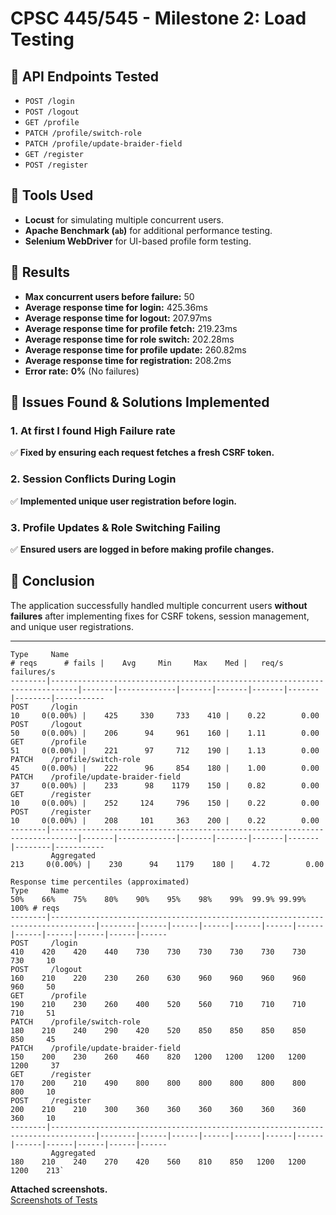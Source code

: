 # CPSC 445/545 - Milestone 2: Load Testing

## 🔹 API Endpoints Tested
- `POST /login`
- `POST /logout`
- `GET /profile`
- `PATCH /profile/switch-role`
- `PATCH /profile/update-braider-field`
- `GET /register`
- `POST /register`

## 🔹 Tools Used
- **Locust** for simulating multiple concurrent users.
- **Apache Benchmark (`ab`)** for additional performance testing.
- **Selenium WebDriver** for UI-based profile form testing.

## 🔹 Results
- **Max concurrent users before failure:** 50
- **Average response time for login:** 425.36ms
- **Average response time for logout:** 207.97ms
- **Average response time for profile fetch:** 219.23ms
- **Average response time for role switch:** 202.28ms
- **Average response time for profile update:** 260.82ms
- **Average response time for registration:** 208.2ms
- **Error rate:** **0%** (No failures)

## 🔹 Issues Found & Solutions Implemented
### **1️. At first I found High Failure rate**
✅ **Fixed by ensuring each request fetches a fresh CSRF token.**  

### **2️. Session Conflicts During Login**
✅ **Implemented unique user registration before login.**  

### **3️. Profile Updates & Role Switching Failing**
✅ **Ensured users are logged in before making profile changes.**  

## 🔹 Conclusion
The application successfully handled multiple concurrent users **without failures** after implementing fixes for CSRF tokens, session management, and unique user registrations.

---
```
Type     Name                                                                          # reqs      # fails |    Avg     Min     Max    Med |   req/s  failures/s
--------|----------------------------------------------------------------------------|-------|-------------|-------|-------|-------|-------|--------|-----------
POST     /login                                                                            10     0(0.00%) |    425     330     733    410 |    0.22        0.00
POST     /logout                                                                           50     0(0.00%) |    206      94     961    160 |    1.11        0.00
GET      /profile                                                                          51     0(0.00%) |    221      97     712    190 |    1.13        0.00
PATCH    /profile/switch-role                                                              45     0(0.00%) |    222      96     854    180 |    1.00        0.00
PATCH    /profile/update-braider-field                                                     37     0(0.00%) |    233      98    1179    150 |    0.82        0.00
GET      /register                                                                         10     0(0.00%) |    252     124     796    150 |    0.22        0.00
POST     /register                                                                         10     0(0.00%) |    208     101     363    200 |    0.22        0.00
--------|----------------------------------------------------------------------------|-------|-------------|-------|-------|-------|-------|--------|-----------
         Aggregated                                                                       213     0(0.00%) |    230      94    1179    180 |    4.72        0.00

Response time percentiles (approximated)
Type     Name                                                                                  50%    66%    75%    80%    90%    95%    98%    99%  99.9% 99.99%   100% # reqs
--------|--------------------------------------------------------------------------------|--------|------|------|------|------|------|------|------|------|------|------|------
POST     /login                                                                                410    420    420    440    730    730    730    730    730    730    730     10
POST     /logout                                                                               160    210    220    230    260    630    960    960    960    960    960     50
GET      /profile                                                                              190    210    230    260    400    520    560    710    710    710    710     51
PATCH    /profile/switch-role                                                                  180    210    240    290    420    520    850    850    850    850    850     45
PATCH    /profile/update-braider-field                                                         150    200    230    260    460    820   1200   1200   1200   1200   1200     37
GET      /register                                                                             170    200    210    490    800    800    800    800    800    800    800     10
POST     /register                                                                             200    210    210    300    360    360    360    360    360    360    360     10
--------|--------------------------------------------------------------------------------|--------|------|------|------|------|------|------|------|------|------|------|------
         Aggregated                                                                            180    210    240    270    420    560    810    850   1200   1200   1200    213`
```
 **Attached screenshots.**  
[Screenshots of Tests](https://drive.google.com/file/d/1Y9lKt32YPkAWDST50AvAno2NyvRFMjZ_/view?usp=sharing)

